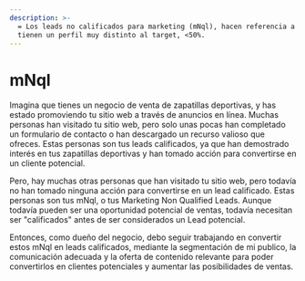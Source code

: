 ```yaml
---
description: >-
  = Los leads no calificados para marketing (mNql), hacen referencia a los que
  tienen un perfil muy distinto al target, <50%.
---
```


# mNql

Imagina que tienes un negocio de venta de zapatillas deportivas, y has estado promoviendo tu sitio web a través de anuncios en línea. Muchas personas han visitado tu sitio web, pero solo unas pocas han completado un formulario de contacto o han descargado un recurso valioso que ofreces. Estas personas son tus leads calificados, ya que han demostrado interés en tus zapatillas deportivas y han tomado acción para convertirse en un cliente potencial.

Pero, hay muchas otras personas que han visitado tu sitio web, pero todavía no han tomado ninguna acción para convertirse en un lead calificado. Estas personas son tus mNql, o tus Marketing Non Qualified Leads. Aunque todavía pueden ser una oportunidad potencial de ventas, todavía necesitan ser "calificados" antes de ser considerados un Lead potencial.

Entonces, como dueño del negocio, debo seguir trabajando en convertir estos mNql en leads calificados, mediante la segmentación de mi publico, la comunicación adecuada y la oferta de contenido relevante para poder convertirlos en clientes potenciales y aumentar las posibilidades de ventas.

